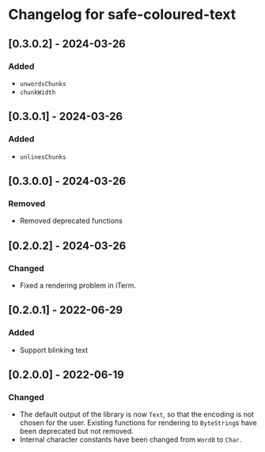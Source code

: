 # Changelog for safe-coloured-text

## [0.3.0.2] - 2024-03-26

### Added

* `unwordsChunks`
* `chunkWidth`

## [0.3.0.1] - 2024-03-26

### Added

* `unlinesChunks`

## [0.3.0.0] - 2024-03-26

### Removed

* Removed deprecated functions

## [0.2.0.2] - 2024-03-26

### Changed

* Fixed a rendering problem in iTerm.

## [0.2.0.1] - 2022-06-29

### Added

* Support blinking text

## [0.2.0.0] - 2022-06-19

### Changed

* The default output of the library is now `Text`, so that the encoding is not chosen for the user.
  Existing functions for rendering to `ByteString`s have been deprecated but not removed.
* Internal character constants have been changed from `Word8` to `Char`.
